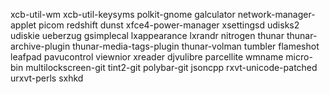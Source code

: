 xcb-util-wm
xcb-util-keysyms
polkit-gnome
galculator
network-manager-applet
picom
redshift
dunst
xfce4-power-manager
xsettingsd
udisks2
udiskie
ueberzug
gsimplecal
lxappearance
lxrandr
nitrogen
thunar
thunar-archive-plugin
thunar-media-tags-plugin
thunar-volman
tumbler
flameshot
leafpad
pavucontrol
viewnior
xreader
djvulibre
parcellite
wmname
micro-bin
multilockscreen-git
tint2-git
polybar-git
jsoncpp
rxvt-unicode-patched
urxvt-perls
sxhkd
